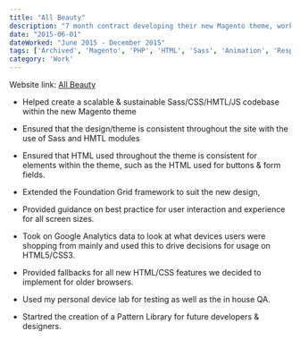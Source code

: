 ```yaml
---
title: "All Beauty"
description: "7 month contract developing their new Magento theme, working along side the designer and backend team."
date: "2015-06-01"
dateWorked: "June 2015 - December 2015"
tags: ['Archived', 'Magento', 'PHP', 'HTML', 'Sass', 'Animation', 'Responsive', 'jQuery', 'Freelance']
category: 'Work'
---
```


Website link: [All Beauty](https://www.allbeauty.com)

- Helped create a scalable & sustainable Sass/CSS/HMTL/JS codebase within the new Magento theme

- Ensured that the design/theme is consistent throughout the site with the use of Sass and HMTL modules

- Ensured that HTML used throughout the theme is consistent for elements within the theme, such as the HTML used for buttons & form fields.

- Extended the Foundation Grid framework to suit the new design,

- Provided guidance on best practice for user interaction and experience for all screen sizes.

- Took on Google Analytics data to look at what devices users were shopping from mainly and used this to drive decisions for usage on HTML5/CSS3.

- Provided fallbacks for all new HTML/CSS features we decided to implement for older browsers.

- Used my personal device lab for testing as well as the in house QA.

- Startred the creation of a Pattern Library for future developers & designers.